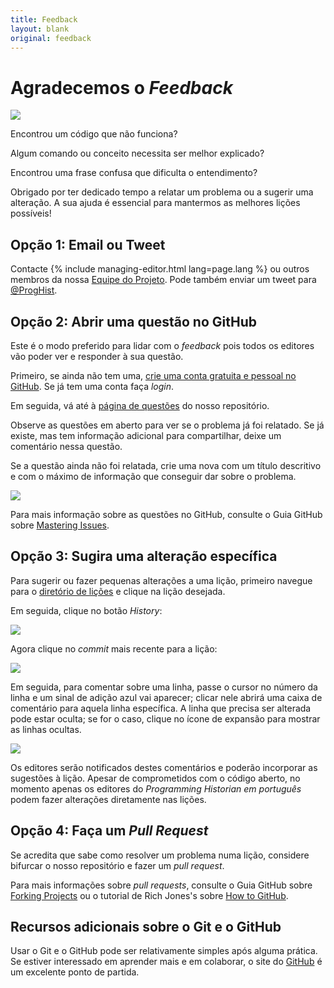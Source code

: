 ```yaml
---
title: Feedback
layout: blank
original: feedback
---
```


# Agradecemos o _Feedback_

<img src="{{site.baseurl}}/images/reader-sm.png" class="garnish rounded float-left" />

Encontrou um código que não funciona?

Algum comando ou conceito necessita ser melhor explicado?

Encontrou uma frase confusa que dificulta o entendimento?

Obrigado por ter dedicado tempo a relatar um problema ou a sugerir uma alteração. A sua ajuda é essencial para mantermos as melhores lições possíveis!

## Opção 1: Email ou Tweet

Contacte {% include managing-editor.html lang=page.lang %} ou outros membros da nossa [Equipe do Projeto](project-team.html). Pode também enviar um tweet para [@ProgHist](https://twitter.com/proghist).

## Opção 2: Abrir uma questão no GitHub

Este é o modo preferido para lidar com o _feedback_ pois todos os editores vão poder ver e responder à sua questão.

Primeiro, se ainda não tem uma, [crie uma conta gratuita e pessoal no GitHub](https://help.github.com/articles/signing-up-for-a-new-github-account). Se já tem uma conta faça _login_.

Em seguida, vá até à [página de questões](https://github.com/programminghistorian/jekyll/issues?state=open) do nosso repositório.

Observe as questões em aberto para ver se o problema já foi relatado. Se já existe, mas tem informação adicional para compartilhar, deixe um comentário nessa questão.

Se a questão ainda não foi relatada, crie uma nova com um título descritivo e com o máximo de informação que conseguir dar sobre o problema.

<img src="https://cloud.githubusercontent.com/assets/1126864/3697100/52b37768-139e-11e4-816e-c3eee5516997.png" class="full-width rounded" />

Para mais informação sobre as questões no GitHub, consulte o Guia GitHub sobre [Mastering Issues](https://guides.github.com/features/issues/).


## Opção 3: Sugira uma alteração específica

Para sugerir ou fazer pequenas alterações a uma lição, primeiro navegue para o [diretório de lições](https://github.com/programminghistorian/jekyll/tree/gh-pages/en/lessons) e clique na lição desejada.

Em seguida, clique no botão _History_:

<img src="https://cloud.githubusercontent.com/assets/1126864/4781623/36c1e29e-5cb2-11e4-9ed8-df952fbd4a0b.png" class="full-width rounded" />


Agora clique no _commit_ mais recente para a lição:

<img src="https://cloud.githubusercontent.com/assets/1126864/4781629/901b4330-5cb2-11e4-9bc9-d211daa5e987.png" class="full-width rounded" />

Em seguida, para comentar sobre uma linha, passe o cursor no número da linha e um sinal de adição azul vai aparecer; clicar nele abrirá uma caixa de comentário para aquela linha específica. A linha que precisa ser alterada pode estar oculta; se for o caso, clique no ícone de expansão para mostrar as linhas ocultas.

<img src="https://cloud.githubusercontent.com/assets/1126864/4781633/27b780b4-5cb3-11e4-81aa-0ed217b94a2f.png" class="full-width rounded" />

Os editores serão notificados destes comentários e poderão incorporar as sugestões à lição. Apesar de comprometidos com o código aberto, no momento apenas os editores do _Programming Historian em português_ podem fazer alterações diretamente nas lições.


## Opção 4: Faça um _Pull Request_

Se acredita que sabe como resolver um problema numa lição, considere bifurcar o nosso repositório e fazer um _pull request_.

Para mais informações sobre _pull requests_, consulte o Guia GitHub sobre [Forking Projects](https://guides.github.com/activities/forking/) ou o tutorial de Rich Jones's sobre [How to GitHub](https://gun.io/blog/how-to-github-fork-branch-and-pull-request/).

## Recursos adicionais sobre o Git e o GitHub

Usar o Git e o GitHub pode ser relativamente simples após alguma prática. Se estiver interessado em aprender mais e em colaborar, o site do [GitHub](https://help.github.com/articles/good-resources-for-learning-git-and-github/) é um excelente ponto de partida.
